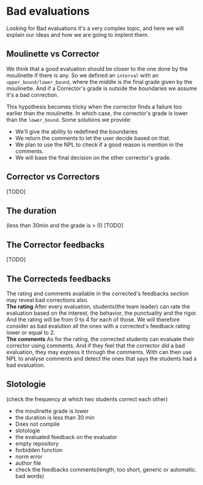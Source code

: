 # Bad evaluations

Looking for Bad evaluations it's a very complex topic, and here we will
explain our ideas and how we are going to implent them.


## Moulinette vs Corrector
We think that a good evaluation should be closer to the one done by the moulinette if
there is any.
So we defined an `interval` with an `upper_bound/lower_bound`, where the middle is the
final grade given by the moulinette. And if a Corrector's grade is outside
the boundaries we assume it's a bad correction.

This hypothesis becomes tricky when the corrector finds a failure too earlier than
the moulinette. In which case, the corrector's grade is lower than the `lower_bound`.
Some solutions we provide:
- We'll give the ability to redefined the boundaries
- We return the comments to let the user decide based on that.
- We plan to use the NPL to check if a good reason is mention in the comments.
- We will base the final decision on the other corrector's grade.


## Corrector vs Correctors
[TODO]

## The duration
(less than 30min and the grade is > 0)
[TODO]

## The Corrector feedbacks
[TODO]

## The Correcteds feedbacks
The rating and comments available in the corrected's feedbacks section may reveal
bad corrections also.  
**The rating**
After every evaluation, students(the team leader) can rate the evaluation based on
the interest, the behavior, the punctuality and the rigor.
And the rating will be from 0 to 4 for each of those.
We will therefore consider as bad evalution all the ones with a corrected's feedback
rating lower or equal to 2.  
**The comments**
As for the rating, the corrected students can evaluate their corrector using comments.
And if they feel that the corrector did a bad evaluation, they may express it through
the comments.
With can then use NPL to analyse comments and detect the ones that says the students
had a bad evaluation.

## Slotologie
(check the frequency at which two students correct each other)

- the moulinette grade is lower
- the duration is less than 30 min
- Does not compile
- slotologie
- the evaluated feedback on the evaluator
- empty repository
- forbidden function
- norm error
- author file
- check the feedbacks comments(length, too short, generic or automatic. bad words)
